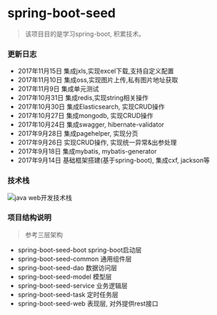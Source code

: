 # spring-boot-seed

> 该项目目的是学习spring-boot, 积累技术。

### 更新日志
- 2017年11月15日 集成jxls,实现excel下载,支持自定义配置
- 2017年11月10日 集成oss,实现图片上传,私有图片地址获取
- 2017年11月9日 集成单元测试
- 2017年10月31日 集成redis,实现string相关操作
- 2017年10月30日 集成Elasticsearch, 实现CRUD操作
- 2017年10月27日 集成mongodb, 实现CRUD操作
- 2017年10月24日 集成swagger, hibernate-validator
- 2017年9月28日 集成pagehelper, 实现分页
- 2017年9月26日 实现CRUD操作, 实现统一异常&出参处理
- 2017年9月18日 集成mybatis, mybatis-generator
- 2017年9月14日 基础框架搭建(基于spring-boot), 集成cxf, jackson等

### 技术栈
![java web开发技术栈](https://raw.githubusercontent.com/w1lkin/img/master/spring-boot-seed/java-web%E5%BC%80%E5%8F%91%E6%8A%80%E6%9C%AF%E6%A0%88.png)

### 项目结构说明
> 参考三层架构
- spring-boot-seed-boot spring-boot启动层
- spring-boot-seed-common 通用组件层
- spring-boot-seed-dao 数据访问层
- spring-boot-seed-model 模型层
- spring-boot-seed-service 业务逻辑层
- spring-boot-seed-task 定时任务层
- spring-boot-seed-web 表现层, 对外提供rest接口
